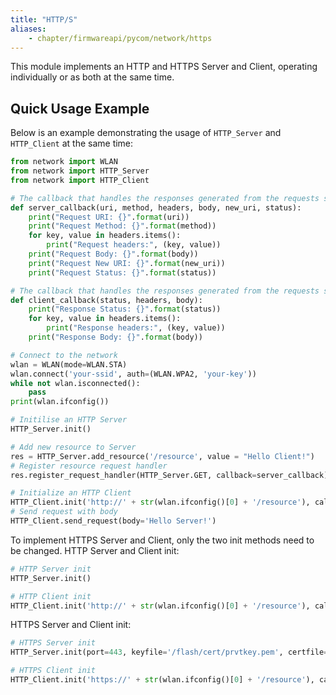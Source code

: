 ```yaml
---
title: "HTTP/S"
aliases:
    - chapter/firmwareapi/pycom/network/https
---
```


This module implements an HTTP and HTTPS Server and Client, operating individually or as both at the same time.

## Quick Usage Example
Below is an example demonstrating the usage of `HTTP_Server` and `HTTP_Client` at the same time:

```python
from network import WLAN
from network import HTTP_Server
from network import HTTP_Client

# The callback that handles the responses generated from the requests sent to a HTTP/S Server
def server_callback(uri, method, headers, body, new_uri, status):
    print("Request URI: {}".format(uri))
    print("Request Method: {}".format(method))
    for key, value in headers.items(): 
        print("Request headers:", (key, value)) 
    print("Request Body: {}".format(body))
    print("Request New URI: {}".format(new_uri))
    print("Request Status: {}".format(status))

# The callback that handles the responses generated from the requests sent to a HTTP/S Server
def client_callback(status, headers, body):
    print("Response Status: {}".format(status))
    for key, value in headers.items(): 
        print("Response headers:", (key, value))
    print("Response Body: {}".format(body))

# Connect to the network
wlan = WLAN(mode=WLAN.STA)
wlan.connect('your-ssid', auth=(WLAN.WPA2, 'your-key'))
while not wlan.isconnected():
    pass
print(wlan.ifconfig())

# Initilise an HTTP Server
HTTP_Server.init()

# Add new resource to Server
res = HTTP_Server.add_resource('/resource', value = "Hello Client!")
# Register resource request handler
res.register_request_handler(HTTP_Server.GET, callback=server_callback)

# Initialize an HTTP Client
HTTP_Client.init('http://' + str(wlan.ifconfig()[0] + '/resource'), callback=client_callback)
# Send request with body
HTTP_Client.send_request(body='Hello Server!')
```
To implement HTTPS Server and Client, only the two init methods need to be changed. HTTP Server and Client init:

```python
# HTTP Server init
HTTP_Server.init()

# HTTP Client init
HTTP_Client.init('http://' + str(wlan.ifconfig()[0] + '/resource'), callback=client_callback)
```
HTTPS Server and Client init:
```python
# HTTPS Server init
HTTP_Server.init(port=443, keyfile='/flash/cert/prvtkey.pem', certfile='/flash/cert/cacert.pem')

# HTTPS Client init
HTTP_Client.init('https://' + str(wlan.ifconfig()[0] + '/resource'), callback=client_callback)
```
